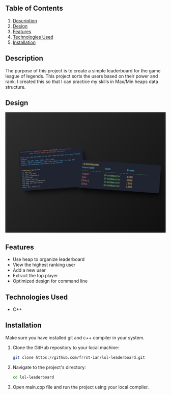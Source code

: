 ## Table of Contents

1. [Description](#description)
1. [Design](#design)
1. [Features](#features)
1. [Technologies Used](#technologies-used)
1. [Installation](#installation)

## Description

The purpose of this project is to create a simple leaderboard for the game league of legends. This project sorts the users based on their power and rank. I created this so that I can practice my skills in Max/Min heaps data structure.  

## Design

<div align='center'>
<img src='/assets/ss.png' alt="Screenshot of leaderboard design"/>
</div>

## Features

- Use heap to organize leaderboard
- View the highest ranking user
- Add a new user
- Extract the top player
- Optimized design for command line

## Technologies Used

- C++

## Installation

Make sure you have installed git and c++ compiler in your system.

1. Clone the GitHub repository to your local machine:

   ```bash
   git clone https://github.com/frrst-ian/lol-leaderboard.git
   ```

2. Navigate to the project's directory:

   ```bash
   cd lol-leaderboard
   ```

3. Open main.cpp file and run the project using your local compiler. 
